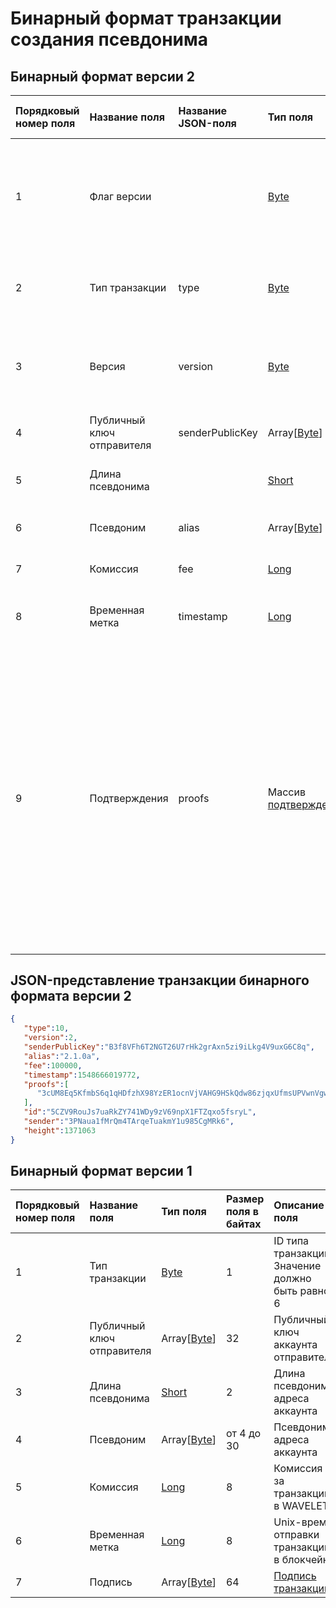 # Бинарный формат транзакции создания псевдонима

## Бинарный формат версии 2

| Порядковый номер поля | Название поля | Название JSON-поля | Тип поля | Размер поля в байтах | Описание поля |
| :--- | :--- | :--- | :--- | :--- | :--- |
| 1 | Флаг версии |  | [Byte](/blockchain/blockchain/blockchain-data-types.md) | 1 | Указывает что [структура данных](/blockchain/binary-format/transaction-binary-format.md) транзакции имеет версию 2 или выше.<br>Значение должно быть равно 0 |
| 2 | Тип транзакции | type | [Byte](/blockchain/blockchain/blockchain-data-types.md)  | 1 | ID [типа транзакции](/blockchain/transaction-type.md).<br>Значение должно быть равно 10 |
| 3 | Версия | version | [Byte](/blockchain/blockchain/blockchain-data-types.md) | 1 | Номер версии структуры данных транзакции.<br> Значение должно быть равно 2 |
| 4 | Публичный ключ отправителя | senderPublicKey | Array[[Byte](/blockchain/blockchain/blockchain-data-types.md)] | 32 | Публичный ключ аккаунта отправителя |
| 5 | Длина псевдонима | | [Short](/blockchain/blockchain/blockchain-data-types.md) | 2 | Длина псевдонима адреса аккаунта |
| 6 | Псевдоним | alias | Array[[Byte](/blockchain/blockchain/blockchain-data-types.md)] | от 4 до 30 | Псевдоним адреса аккаунта |
| 7 | Комиссия | fee | [Long](/blockchain/blockchain/blockchain-data-types.md) | 8 | Комиссия за транзакцию в [WAVELET](/blockchain/token/wavelet.md) |
| 8 | Временная метка | timestamp | [Long](/blockchain/blockchain/blockchain-data-types.md) | 8 | Unix-время отправки транзакции в блокчейн |
| 9 | Подтверждения | proofs | Массив [подтверждений](/blockchain/transaction/transaction-proof.md) | `S` | Если массив пустой, то `S` = 3. <br> Если массив не пустой, то `S`   = 3 + 2 × `N` + (`P`<sub>1</sub> + `P`<sub>2</sub> + ... + `P`<sub>n</sub>), <br>где <br>`N` — количество подтверждений в массиве,<br> `P`<sub>n</sub> — размер `N`-го подтверждения в байтах. <br> Максимальное количество подтверждений в массиве — 8. Максимальный размер каждого подтверждения — 64 байта |

## JSON-представление транзакции бинарного формата версии 2

```json
{
   "type":10,
   "version":2,
   "senderPublicKey":"B3f8VFh6T2NGT26U7rHk2grAxn5zi9iLkg4V9uxG6C8q",
   "alias":"2.1.0a",
   "fee":100000,
   "timestamp":1548666019772,
   "proofs":[
      "3cUM8Eq5KfmbS6q1qHDfzhX98YzER1ocnVjVAHG9HSkQdw86zjqxUfmsUPVwnVgwu5zatt3ETLnNFteobRMyR8bY"
   ],
   "id":"5CZV9RouJs7uaRkZY741WDy9zV69npX1FTZqxo5fsryL",
   "sender":"3PNaua1fMrQm4TArqeTuakmY1u985CgMRk6",
   "height":1371063
}
```

## Бинарный формат версии 1

| Порядковый номер поля | Название поля | Тип поля | Размер поля в байтах | Описание поля |
| :--- | :--- | :--- | :--- | :--- |
| 1 | Тип транзакции | [Byte](/blockchain/blockchain/blockchain-data-types.md)  | 1 | ID типа транзакции.<br>Значение должно быть равно 6 |
| 2 | Публичный ключ отправителя | Array[[Byte](/blockchain/blockchain/blockchain-data-types.md)] | 32 | Публичный ключ аккаунта отправителя |
| 3 | Длина псевдонима  | [Short](/blockchain/blockchain/blockchain-data-types.md) | 2 | Длина псевдонима адреса аккаунта |
| 4 | Псевдоним | Array[[Byte](/blockchain/blockchain/blockchain-data-types.md)] | от 4 до 30 | Псевдоним адреса аккаунта |
| 5 | Комиссия | [Long](/blockchain/blockchain/blockchain-data-types.md) | 8 | Комиссия за транзакцию в WAVELET |
| 6 | Временная метка | [Long](/blockchain/blockchain/blockchain-data-types.md) | 8 | Unix-время отправки транзакции в блокчейн |
| 7 | Подпись | Array[[Byte](/blockchain/blockchain/blockchain-data-types.md)] | 64 | [Подпись транзакции](/blockchain/transaction/transaction-signature.md) |
